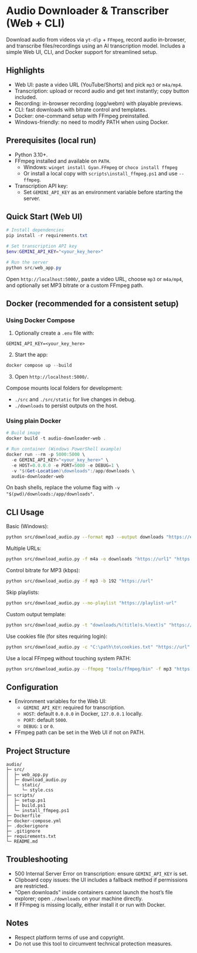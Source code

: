 # Audio Downloader & Transcriber (Web + CLI)

Download audio from videos via `yt-dlp` + `FFmpeg`, record audio in-browser, and transcribe files/recordings using an AI transcription model. Includes a simple Web UI, CLI, and Docker support for streamlined setup.

## Highlights
- Web UI: paste a video URL (YouTube/Shorts) and pick `mp3` or `m4a/mp4`.
- Transcription: upload or record audio and get text instantly; copy button included.
- Recording: in-browser recording (ogg/webm) with playable previews.
- CLI: fast downloads with bitrate control and templates.
- Docker: one-command setup with FFmpeg preinstalled.
- Windows-friendly: no need to modify PATH when using Docker.

## Prerequisites (local run)
- Python 3.10+.
- FFmpeg installed and available on `PATH`.
  - Windows: `winget install Gyan.FFmpeg` or `choco install ffmpeg`
  - Or install a local copy with `scripts\install_ffmpeg.ps1` and use `--ffmpeg`.
- Transcription API key:
  - Set `GEMINI_API_KEY` as an environment variable before starting the server.

## Quick Start (Web UI)
```powershell
# Install dependencies
pip install -r requirements.txt

# Set transcription API key
$env:GEMINI_API_KEY="<your_key_here>"

# Run the server
python src/web_app.py
```
Open `http://localhost:5000/`, paste a video URL, choose `mp3` or `m4a/mp4`, and optionally set MP3 bitrate or a custom FFmpeg path.

## Docker (recommended for a consistent setup)
### Using Docker Compose
1) Optionally create a `.env` file with:
```
GEMINI_API_KEY=<your_key_here>
```
2) Start the app:
```powershell
docker compose up --build
```
3) Open `http://localhost:5000/`.

Compose mounts local folders for development:
- `./src` and `./src/static` for live changes in debug.
- `./downloads` to persist outputs on the host.

### Using plain Docker
```powershell
# Build image
docker build -t audio-downloader-web .

# Run container (Windows PowerShell example)
docker run --rm -p 5000:5000 \
  -e GEMINI_API_KEY="<your_key_here>" \
  -e HOST=0.0.0.0 -e PORT=5000 -e DEBUG=1 \
  -v "$(Get-Location)\downloads":/app/downloads \
  audio-downloader-web
```
On bash shells, replace the volume flag with `-v "$(pwd)/downloads:/app/downloads"`.

## CLI Usage
Basic (Windows):
```bash
python src/download_audio.py --format mp3 --output downloads "https://example.com/video-url"
```

Multiple URLs:
```bash
python src/download_audio.py -f m4a -o downloads "https://url1" "https://url2"
```

Control bitrate for MP3 (kbps):
```bash
python src/download_audio.py -f mp3 -b 192 "https://url"
```

Skip playlists:
```bash
python src/download_audio.py --no-playlist "https://playlist-url"
```

Custom output template:
```bash
python src/download_audio.py -t "downloads/%(title)s.%(ext)s" "https://url"
```

Use cookies file (for sites requiring login):
```bash
python src/download_audio.py -c "C:\path\to\cookies.txt" "https://url"
```

Use a local FFmpeg without touching system PATH:
```bash
python src/download_audio.py --ffmpeg "tools/ffmpeg/bin" -f mp3 "https://url"
```

## Configuration
- Environment variables for the Web UI:
  - `GEMINI_API_KEY`: required for transcription.
  - `HOST`: default `0.0.0.0` in Docker, `127.0.0.1` locally.
  - `PORT`: default `5000`.
  - `DEBUG`: `1` or `0`.
- FFmpeg path can be set in the Web UI if not on PATH.

## Project Structure
```
audio/
├─ src/
│  ├─ web_app.py
│  ├─ download_audio.py
│  └─ static/
│     └─ style.css
├─ scripts/
│  ├─ setup.ps1
│  ├─ build.ps1
│  └─ install_ffmpeg.ps1
├─ Dockerfile
├─ docker-compose.yml
├─ .dockerignore
├─ .gitignore
├─ requirements.txt
└─ README.md
```

## Troubleshooting
- 500 Internal Server Error on transcription: ensure `GEMINI_API_KEY` is set.
- Clipboard copy issues: the UI includes a fallback method if permissions are restricted.
- "Open downloads" inside containers cannot launch the host’s file explorer; open `./downloads` on your machine directly.
- If FFmpeg is missing locally, either install it or run with Docker.

## Notes
- Respect platform terms of use and copyright.
- Do not use this tool to circumvent technical protection measures.